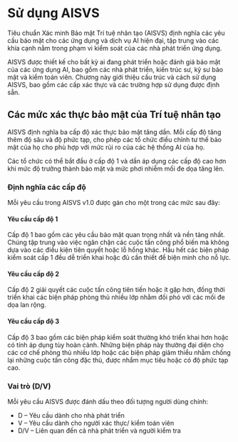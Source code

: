 # Sử dụng AISVS

Tiêu chuẩn Xác minh Bảo mật Trí tuệ nhân tạo (AISVS) định nghĩa các yêu cầu bảo mật cho các ứng dụng và dịch vụ AI hiện đại, tập trung vào các khía cạnh nằm trong phạm vi kiểm soát của các nhà phát triển ứng dụng.

AISVS được thiết kế cho bất kỳ ai đang phát triển hoặc đánh giá bảo mật của các ứng dụng AI, bao gồm các nhà phát triển, kiến trúc sư, kỹ sư bảo mật và kiểm toán viên. Chương này giới thiệu cấu trúc và cách sử dụng AISVS, bao gồm các cấp xác thực và các trường hợp sử dụng được định sẵn.

## Các mức xác thực bảo mật của Trí tuệ nhân tạo

AISVS định nghĩa ba cấp độ xác thực bảo mật tăng dần. Mỗi cấp độ tăng thêm độ sâu và độ phức tạp, cho phép các tổ chức điều chỉnh tư thế bảo mật của họ cho phù hợp với mức rủi ro của các hệ thống AI của họ.

Các tổ chức có thể bắt đầu ở cấp độ 1 và dần áp dụng các cấp độ cao hơn khi mức độ trưởng thành bảo mật và mức phơi nhiễm mối đe dọa tăng lên.

### Định nghĩa các cấp độ

Mỗi yêu cầu trong AISVS v1.0 được gán cho một trong các mức sau đây:

#### Yêu cầu cấp độ 1

Cấp độ 1 bao gồm các yêu cầu bảo mật quan trọng nhất và nền tảng nhất. Chúng tập trung vào việc ngăn chặn các cuộc tấn công phổ biến mà không dựa vào các điều kiện tiên quyết hoặc lỗ hổng khác. Hầu hết các biện pháp kiểm soát cấp 1 đều dễ triển khai hoặc đủ cần thiết để biện minh cho nỗ lực.

#### Yêu cầu cấp độ 2

Cấp độ 2 giải quyết các cuộc tấn công tiên tiến hoặc ít gặp hơn, đồng thời triển khai các biện pháp phòng thủ nhiều lớp nhằm đối phó với các mối đe dọa lan rộng.

#### Yêu cầu cấp độ 3

Cấp độ 3 bao gồm các biện pháp kiểm soát thường khó triển khai hơn hoặc có tính áp dụng tùy hoàn cảnh. Những biện pháp này thường đại diện cho các cơ chế phòng thủ nhiều lớp hoặc các biện pháp giảm thiểu nhằm chống lại những cuộc tấn công đặc thù, được nhắm mục tiêu hoặc có độ phức tạp cao.

### Vai trò (D/V)

Mỗi yêu cầu AISVS được đánh dấu theo đối tượng người dùng chính:

* D – Yêu cầu dành cho nhà phát triển
* V – Yêu cầu dành cho người xác thực/ kiểm toán viên
* D/V – Liên quan đến cả nhà phát triển và người kiểm tra

